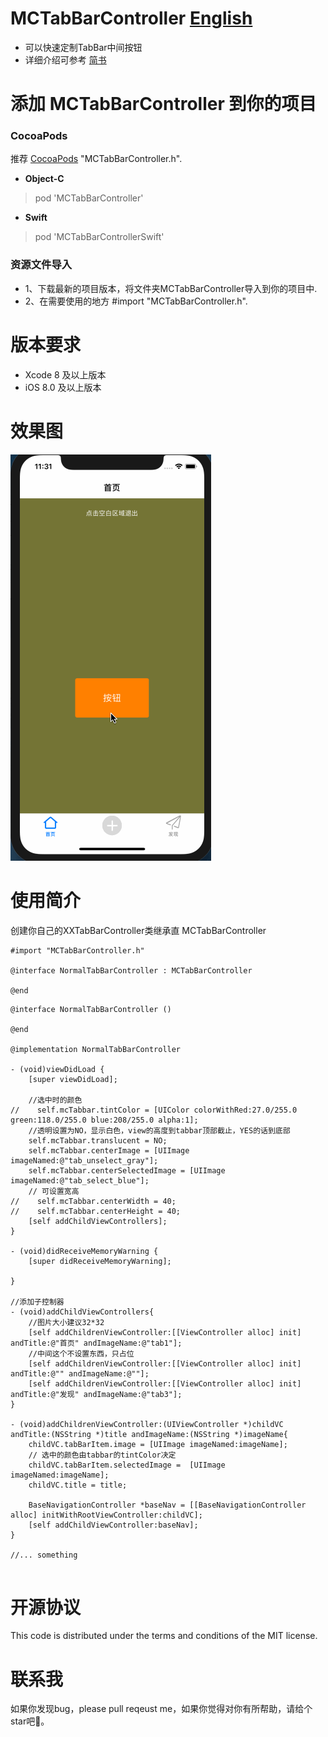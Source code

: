 
# MCTabBarController [English](https://github.com/Ccalary/MCTabBarController/blob/master/README_EN.md)
* 可以快速定制TabBar中间按钮
* 详细介绍可参考 [简书](https://www.jianshu.com/p/5160a1b48679)

# 添加 MCTabBarController 到你的项目
### CocoaPods 
推荐 [CocoaPods](https://cocoapods.org) 
 "MCTabBarController.h".
* **Object-C** 
> pod 'MCTabBarController'
* **Swift** 
> pod 'MCTabBarControllerSwift'

### 资源文件导入
* 1、下载最新的项目版本，将文件夹MCTabBarController导入到你的项目中.
* 2、在需要使用的地方 #import "MCTabBarController.h".

# 版本要求
* Xcode 8 及以上版本
* iOS 8.0 及以上版本

# 效果图
![效果图](https://github.com/Ccalary/MCTabBarController/blob/master/ScreenShot/tabbar.gif)

# 使用简介
创建你自己的XXTabBarController类继承直 MCTabBarController
```
#import "MCTabBarController.h"

@interface NormalTabBarController : MCTabBarController

@end

```
```
@interface NormalTabBarController ()

@end

@implementation NormalTabBarController

- (void)viewDidLoad {
    [super viewDidLoad];
    
    //选中时的颜色
//    self.mcTabbar.tintColor = [UIColor colorWithRed:27.0/255.0 green:118.0/255.0 blue:208/255.0 alpha:1];
    //透明设置为NO，显示白色，view的高度到tabbar顶部截止，YES的话到底部
    self.mcTabbar.translucent = NO;
    self.mcTabbar.centerImage = [UIImage imageNamed:@"tab_unselect_gray"];
    self.mcTabbar.centerSelectedImage = [UIImage imageNamed:@"tab_select_blue"];
    // 可设置宽高
//    self.mcTabbar.centerWidth = 40;
//    self.mcTabbar.centerHeight = 40;
    [self addChildViewControllers];
}

- (void)didReceiveMemoryWarning {
    [super didReceiveMemoryWarning];
    
}

//添加子控制器
- (void)addChildViewControllers{
    //图片大小建议32*32
    [self addChildrenViewController:[[ViewController alloc] init] andTitle:@"首页" andImageName:@"tab1"];
    //中间这个不设置东西，只占位
    [self addChildrenViewController:[[ViewController alloc] init] andTitle:@"" andImageName:@""];
    [self addChildrenViewController:[[ViewController alloc] init] andTitle:@"发现" andImageName:@"tab3"];
}

- (void)addChildrenViewController:(UIViewController *)childVC andTitle:(NSString *)title andImageName:(NSString *)imageName{
    childVC.tabBarItem.image = [UIImage imageNamed:imageName];
    // 选中的颜色由tabbar的tintColor决定
    childVC.tabBarItem.selectedImage =  [UIImage imageNamed:imageName];
    childVC.title = title;
    
    BaseNavigationController *baseNav = [[BaseNavigationController alloc] initWithRootViewController:childVC];
    [self addChildViewController:baseNav];
}

//... something


```

# 开源协议
This code is distributed under the terms and conditions of the MIT license.

# 联系我
如果你发现bug，please pull reqeust me，如果你觉得对你有所帮助，请给个star吧🌟。
